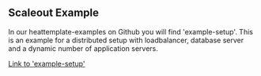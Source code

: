 ## Scaleout Example

In our heattemplate-examples on Github you will find 'example-setup'. This is an example for a distributed setup with loadbalancer, database server and a dynamic number of application servers.

[Link to 'example-setup'](https://github.com/syseleven/heat-examples/tree/master/example-setup)